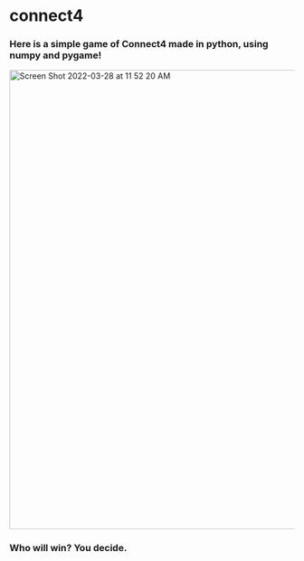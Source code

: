 # connect4

### Here is a simple game of Connect4 made in python, using numpy and pygame!

<img width="812" alt="Screen Shot 2022-03-28 at 11 52 20 AM" src="https://user-images.githubusercontent.com/19939597/160438470-fa1c4c5f-e902-4aaa-9769-380d4e7a6751.png">


### Who will win? You decide.
